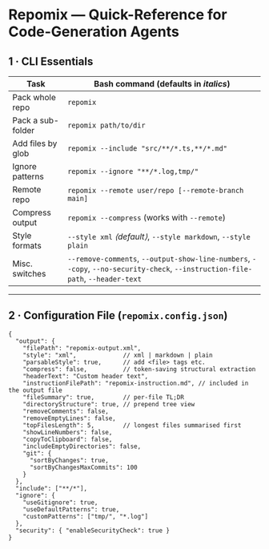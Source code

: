 # Repomix — Quick-Reference for Code-Generation Agents

## 1 · CLI Essentials

| Task                | Bash command (defaults in *italics*)                                             |
|---------------------|----------------------------------------------------------------------------------|
| Pack whole repo     | `repomix`                                                                        |
| Pack a sub-folder   | `repomix path/to/dir`                                                            |
| Add files by glob   | `repomix --include "src/**/*.ts,**/*.md"`                                        |
| Ignore patterns     | `repomix --ignore "**/*.log,tmp/"`                                               |
| Remote repo         | `repomix --remote user/repo [--remote-branch main]`                              |
| Compress output     | `repomix --compress` (works with `--remote`)                                     |
| Style formats       | `--style xml` *⟨default⟩*, `--style markdown`, `--style plain`                    |
| Misc. switches      | `--remove-comments`, `--output-show-line-numbers`, `--copy`, `--no-security-check`, `--instruction-file-path`, `--header-text` |

---

## 2 · Configuration File (`repomix.config.json`)

```jsonc
{
  "output": {
    "filePath": "repomix-output.xml",
    "style": "xml",             // xml | markdown | plain
    "parsableStyle": true,      // add <file> tags etc.
    "compress": false,          // token-saving structural extraction
    "headerText": "Custom header text",
    "instructionFilePath": "repomix-instruction.md", // included in the output file
    "fileSummary": true,        // per-file TL;DR
    "directoryStructure": true, // prepend tree view
    "removeComments": false,
    "removeEmptyLines": false,
    "topFilesLength": 5,        // longest files summarised first
    "showLineNumbers": false,
    "copyToClipboard": false,
    "includeEmptyDirectories": false,
    "git": {
      "sortByChanges": true,
      "sortByChangesMaxCommits": 100
    }
  },
  "include": ["**/*"],
  "ignore": {
    "useGitignore": true,
    "useDefaultPatterns": true,
    "customPatterns": ["tmp/", "*.log"]
  },
  "security": { "enableSecurityCheck": true }
}